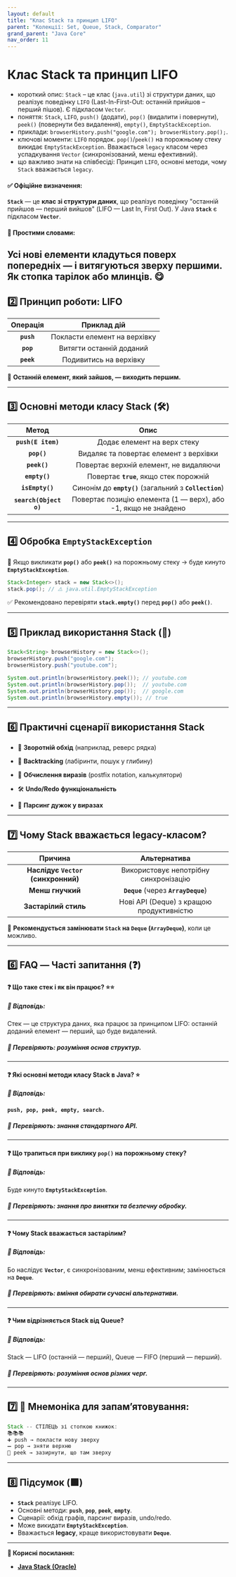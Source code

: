 ```yaml
---
layout: default
title: "Клас Stack та принцип LIFO"
parent: "Колекції: Set, Queue, Stack, Comparator"
grand_parent: "Java Core"
nav_order: 11
---
```


# Клас Stack та принцип LIFO

*   короткий опис: `Stack` – це клас (`java.util`) зі структури даних, що реалізує поведінку `LIFO` (Last-In-First-Out: останній прийшов – перший пішов). Є підкласом `Vector`.
*   поняття: `Stack`, `LIFO`, `push()` (додати), `pop()` (видалити і повернути), `peek()` (повернути без видалення), `empty()`, `EmptyStackException`.
*   приклади: `browserHistory.push("google.com"); browserHistory.pop();`.
*   ключові моменти: `LIFO` порядок. `pop()`/`peek()` на порожньому стеку викидає `EmptyStackException`. Вважається `legacy` класом через успадкування `Vector` (синхронізований, менш ефективний).
*   що важливо знати на співбесіді: Принцип `LIFO`, основні методи, чому `Stack` вважається `legacy`.

#### **✅ Офіційне визначення:**

**`Stack`** — це **клас зі структури даних**, що реалізує поведінку "останній прийшов — перший вийшов" (LIFO — Last In, First Out). У Java **`Stack`** є підкласом **`Vector`**.

#### **🧠 Простими словами:**

Усі нові елементи кладуться **поверх** попередніх — і витягуються **зверху** першими. Як стопка тарілок або млинців. 😋
---

## **2️⃣ Принцип роботи: LIFO**

| Операція | Приклад дій |
| :---: | :---: |
| **`push`** | Покласти елемент на верхівку |
| **`pop`** | Витягти останній доданий |
| **`peek`** | Подивитись на верхівку |

📌 **Останній елемент, який зайшов, — виходить першим.**

---

## **3️⃣ Основні методи класу Stack (🛠️)**

| Метод | Опис |
| :---: | :---: |
| **`push(E item)`** | Додає елемент на верх стеку |
| **`pop()`** | Видаляє та повертає елемент з верхівки |
| **`peek()`** | Повертає верхній елемент, не видаляючи |
| **`empty()`** | Повертає **`true`**, якщо стек порожній |
| **`isEmpty()`** | Синонім до **`empty()`** (загальний з **`Collection`**) |
| **`search(Object o)`** | Повертає позицію елемента (1 — верх), або \-1, якщо не знайдено |

---

## **4️⃣ Обробка `EmptyStackException`**

🔺 Якщо викликати **`pop()`** або **`peek()`** на порожньому стеку → буде кинуто **`EmptyStackException`**.

```java
Stack<Integer> stack = new Stack<>();
stack.pop(); // ⚠️ java.util.EmptyStackException
```
✅ Рекомендовано перевіряти **`stack.empty()`** перед **`pop()`** або **`peek()`**.

---

## **5️⃣ Приклад використання Stack (🧪)**

```java
Stack<String> browserHistory = new Stack<>();
browserHistory.push("google.com");
browserHistory.push("youtube.com");

System.out.println(browserHistory.peek()); // youtube.com
System.out.println(browserHistory.pop());  // youtube.com
System.out.println(browserHistory.pop());  // google.com
System.out.println(browserHistory.empty()); // true
```
---

## **6️⃣ Практичні сценарії використання Stack**

* 🔁 **Зворотній обхід** (наприклад, реверс рядка)

* 🧭 **Backtracking** (лабіринти, пошук у глибину)

* 🧮 **Обчислення виразів** (postfix notation, калькулятори)

* 🛠️ **Undo/Redo функціональність**

* 🧬 **Парсинг дужок у виразах**

---

## **7️⃣ Чому Stack вважається legacy-класом?**

| Причина | Альтернатива |
| :---: | :---: |
| **Наслідує `Vector` (синхронний)** | Використовує непотрібну синхронізацію |
| **Менш гнучкий** | **`Deque`** (через **`ArrayDeque`**) |
| **Застарілий стиль** | Нові API (Deque) з кращою продуктивністю |

📌 **Рекомендується замінювати `Stack` на `Deque` (`ArrayDeque`)**, коли це можливо.

---

## **6️⃣ FAQ — Часті запитання (❓)**

#### **❓ Що таке стек і як він працює? ⭐️⭐️**

##### **💬 Відповідь:**

Стек — це структура даних, яка працює за принципом LIFO: останній доданий елемент — перший, що буде видалений.

##### **📌 Перевіряють: розуміння основ структур.**

---

#### **❓ Які основні методи класу Stack в Java? ⭐️**

##### **💬 Відповідь:**

**`push, pop, peek, empty, search.`**

##### **📌 Перевіряють: знання стандартного API.**

---

#### **❓ Що трапиться при виклику `pop()` на порожньому стеку?**

##### **💬 Відповідь:**

Буде кинуто **`EmptyStackException`**.

##### **📌 Перевіряють: знання про винятки та безпечну обробку.**

---

#### **❓ Чому Stack вважається застарілим?**

##### **💬 Відповідь:**

Бо наслідує **`Vector`**, є синхронізованим, менш ефективним; замінюється на **`Deque`**.

##### **📌 Перевіряють: вміння обирати сучасні альтернативи.**

---

#### **❓ Чим відрізняється Stack від Queue?**

##### **💬 Відповідь:**

Stack — LIFO (останній — перший), Queue — FIFO (перший — перший).

##### **📌 Перевіряють: розуміння основ різних черг.**

---

## **7️⃣ 🧠 Мнемоніка для запам’ятовування:**

```java
Stack -- СТІЛЕЦЬ зі стопкою книжок:
📚📚📚
➕ push → покласти нову зверху  
➖ pop → зняти верхню  
👀 peek → зазирнути, що там зверху
```
---

## **8️⃣ Підсумок (🟩)**

* **`Stack`** реалізує LIFO.
* Основні методи: **`push`**, **`pop`**, **`peek`**, **`empty`**.
* Сценарії: обхід графів, парсинг виразів, undo/redo.
* Може викидати **`EmptyStackException`**.
* Вважається **legacy**, краще використовувати **`Deque`**.

---

**🔗 Корисні посилання:**

* [**Java Stack (Oracle)**](https://docs.oracle.com/javase/8/docs/api/java/util/Stack.html)